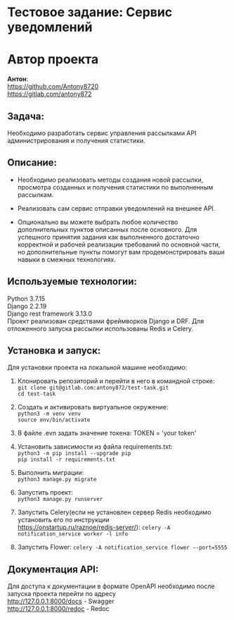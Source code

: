 # Тестовое задание: Сервис уведомлений

# Автор проекта
**Антон**:  
https://github.com/Antony8720  
https://gitlab.com/antony872  

## Задача:
Необходимо разработать сервис управления рассылками API администрирования и получения статистики.
## Описание:

* Необходимо реализовать методы создания новой рассылки, просмотра созданных и получения статистики по выполненным рассылкам.

* Реализовать сам сервис отправки уведомлений на внешнее API.

* Опционально вы можете выбрать любое количество дополнительных пунктов описанных после основного.
Для успешного принятия задания как выполненного достаточно корректной и рабочей реализации требований по основной части, но дополнительные пункты помогут вам продемонстрировать ваши навыки в смежных технологиях.

## Используемые технологии:
Python 3.7.15  
Django 2.2.19  
Django rest framework 3.13.0  
Проект реализован средствами фреймворков Django и DRF. Для отложенного запуска рассылки использованы Redis и Celery.
## Установка и запуск:

Для установки проекта на локальной машине необходимо:

1. Клонировать репозиторий и перейти в него в командной строке:  
`git clone git@gitlab.com:antony872/test-task.git`  
`cd test-task`

2. Cоздать и активировать виртуальное окружение:  
`python3 -m venv venv`  
`source env/bin/activate`

3. В файле .evn задать значение токена: TOKEN = 'your token'

4. Установить зависимости из файла requirements.txt:  
`python3 -m pip install --upgrade pip`  
`pip install -r requirements.txt`

5. Выполнить миграции:  
`python3 manage.py migrate`

6. Запустить проект:  
`python3 manage.py runserver`

7. Запустить Celery(eсли не установлен сервер Redis необходимо установить его по инструкции  
https://onstartup.ru/raznoe/redis-server/):
`celery -A notification_service worker -l info`

8. Запустить Flower:
`celery -A notification_service flower --port=5555`

## Документация API:

Для доступа к документации в формате OpenAPI необходимо после запуска проекта перейти по адресу  
http://127.0.0.1:8000/docs - Swagger  
http://127.0.0.1:8000/redoc - Redoc

